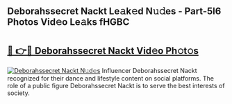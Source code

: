 ## Deborahssecret Nackt Le𝚊k𝚎d N𝚞𝚍es - Part-5l6 Photos Vid𝚎o Le𝚊ks fHGBC

# <h2><a href="http://fb85px.evod.top/?m=Deborahssecret+Nackt">🔗 👉🔴 Deborahssecret Nackt Vid𝚎o Ph𝚘t𝚘s</a></h2>

[![Deborahssecret Nackt N𝚞d𝚎s](https://i.imgur.com/8V9OHl7.gif)](http://fb85px.evod.top/?m=Deborahssecret+Nackt)
Influencer Deborahssecret Nackt recognized for their dance and lifestyle content on social platforms. The role of a public figure Deborahssecret Nackt is to serve the best interests of society. 
